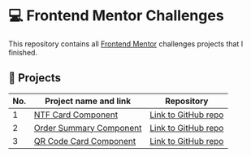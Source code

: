 # 💻 Frontend Mentor Challenges

This repository contains all [Frontend Mentor](https://www.frontendmentor.io/challenges) challenges projects that I finished.

## 📃 Projects

| No. | Project name and link                                                                             | Repository |
| --- | ------------------------------------------------------------------------------------------------- | ---- |
| 1   | [NTF Card Component](https://fabianojunior1.github.io/Frontend-Mentor/nft-preview-card-component/)| [Link to GitHub repo](https://github.com/fabianojunior1/Frontend-Mentor/tree/main/nft-preview-card-component) |
| 2   | [Order Summary Component](https://fabianojunior1.github.io/Frontend-Mentor/order-summary-component/)| [Link to GitHub repo](https://github.com/fabianojunior1/Frontend-Mentor/tree/main/order-summary-component) |
| 3   | [QR Code Card Component](https://fabianojunior1.github.io/Frontend-Mentor/qr-code-component/)| [Link to GitHub repo](https://github.com/fabianojunior1/Frontend-Mentor/tree/main/qr-code-component) |
